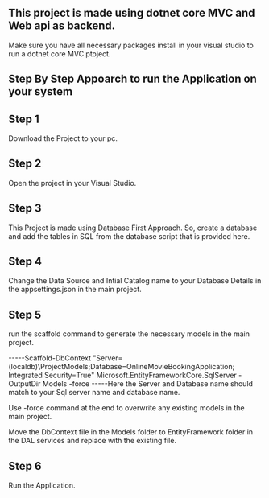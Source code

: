 **This project is made using dotnet core MVC and Web api as backend.**
---------------------------------------------------------------------------
Make sure you have all necessary packages install in your visual studio to run a dotnet core MVC ptoject.


Step By Step Appoarch to run the Application on your system
---------------------------------------------------------------------

Step 1
----------------
Download the Project to your pc.

Step 2
----------------
Open the project in your Visual Studio.

Step 3
----------------
This Project is made using Database First Approach. 
So, create a database and add the tables in SQL from the database script that is provided 
here.

Step 4
----------------
Change the Data Source and Intial Catalog name to your Database Details in the appsettings.json
in the main project.

Step 5
----------------
run the scaffold command to generate the necessary models in the main project.

-----Scaffold-DbContext "Server=(localdb)\ProjectModels;Database=OnlineMovieBookingApplication;
		Integrated Security=True" Microsoft.EntityFrameworkCore.SqlServer -OutputDir Models -force
-----Here the Server and Database name should match to your Sql server name and database name.

Use -force command at the end to overwrite any existing models in the main project.

Move the DbContext file in the Models folder to EntityFramework folder in the DAL services and 
replace with the existing file.

Step 6
----------------
Run the Application.
